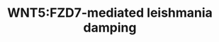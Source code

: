 ---
annotations:
- type: Pathway Ontology
  value: Leishmaniasis pathway
authors:
- ReactomeTeam
- DeSl
description: Wnt-5a (WNT5) is known for being a highly specific regulated gene in
  response to microbial infection (Blumenthal et al. 2006, Pereira et al. 2008 & Ljungberg
  et al. 2019) including leishmaniasis (Chakraborty et al. 2017), where it seems to
  be involve in mechanisms that dampen the parasite load within main host macrophages
  (Chakraborty et al. 2017). In addition, WNT5 is a highly responsive gene in human
  macrophages present in chronic diseases such as rheumatoid arthritis (Sen et al.
  2000), cancer (Pukrop et al. 2006), atherosclerosis (Christman et al. 2008) and
  obesity (Ouchi et al. 2010 & Ljungberg et al. 2019).<br><br>Frizzled-7 (FZD7) acts
  as a receptor of WNT5 which, upon binding, is implicated in the initiation of the
  non-canonical WNT pathway that ends up in the re-accommodation of the cytoskeleton
  to allow a process called planar cell polarity (PCP) (Ljungberg et al. 2019). The
  activation of the WNT5:FZD7 non-canonical signalling cascade that drives PCP is
  being studied for its involvement in inflammatory responses (Shao et al. 2016).
  Treatment of RAW264.7 macrophages with recombinant Wnt5a induced NADPH oxidase-mediated
  ROS production, which has been suggested to contribute to the macrophage control
  of L. donovani. Consequently, detailed understanding of how WNT signaling network
  defines host responses to infection could be important to identify potential targets
  (Ljungberg et al. 2019).  View original pathway at [http://www.reactome.org/PathwayBrowser/#DIAGRAM=9673324
  Reactome].
last-edited: 2021-01-25
organisms:
- Homo sapiens
redirect_from:
- /index.php/Pathway:WP5005
- /instance/WP5005
schema-jsonld:
- '@context': https://schema.org/
  '@id': https://wikipathways.github.io/pathways/WP5005.html
  '@type': Dataset
  creator:
    '@type': Organization
    name: WikiPathways
  description: Wnt-5a (WNT5) is known for being a highly specific regulated gene in
    response to microbial infection (Blumenthal et al. 2006, Pereira et al. 2008 &
    Ljungberg et al. 2019) including leishmaniasis (Chakraborty et al. 2017), where
    it seems to be involve in mechanisms that dampen the parasite load within main
    host macrophages (Chakraborty et al. 2017). In addition, WNT5 is a highly responsive
    gene in human macrophages present in chronic diseases such as rheumatoid arthritis
    (Sen et al. 2000), cancer (Pukrop et al. 2006), atherosclerosis (Christman et
    al. 2008) and obesity (Ouchi et al. 2010 & Ljungberg et al. 2019).<br><br>Frizzled-7
    (FZD7) acts as a receptor of WNT5 which, upon binding, is implicated in the initiation
    of the non-canonical WNT pathway that ends up in the re-accommodation of the cytoskeleton
    to allow a process called planar cell polarity (PCP) (Ljungberg et al. 2019).
    The activation of the WNT5:FZD7 non-canonical signalling cascade that drives PCP
    is being studied for its involvement in inflammatory responses (Shao et al. 2016).
    Treatment of RAW264.7 macrophages with recombinant Wnt5a induced NADPH oxidase-mediated
    ROS production, which has been suggested to contribute to the macrophage control
    of L. donovani. Consequently, detailed understanding of how WNT signaling network
    defines host responses to infection could be important to identify potential targets
    (Ljungberg et al. 2019).  View original pathway at [http://www.reactome.org/PathwayBrowser/#DIAGRAM=9673324
    Reactome].
  keywords:
  - N4GlycoAsn-PalmS
  - 'p-S-DVL1 '
  - p-S63,S73-JUN
  - 'RAC1 '
  - WNT5:FZD7
  - RAC1:GTP
  - 'pp-DVL2 '
  - 'pp-DVL1 '
  - 'p-DVL2 '
  - MAPK8
  - WNT5:FZD7:p-DVL
  - 'N4GlycoAsn-PalmS WNT5A(36-380) '
  - ADP
  - FZD7
  - ATP
  - p-DVL
  - NOX1
  - O2
  - NADPH
  - NOX1 Complex
  - H+
  - complex:WNT5:FZD7:pp-DVL:RAC1:GTP
  - JUN
  - p-T,Y-MAPK8
  - 'p-DVL3 '
  - 'pp-DVL3 '
  - 'NOXO1 '
  - WNT5:FZD7:pp-DVL:RAC1:GTP
  - O2.-
  - WNT5A(36-380)
  - 'GTP '
  - 'FZD7 '
  - NADP+
  - 'CYBA '
  - 'NOXA1 '
  - unknown kinase
  - WNT5:FZD7:pp-DVL
  - 'NOX1 '
  license: CC0
  name: WNT5:FZD7-mediated leishmania damping
seo: CreativeWork
title: WNT5:FZD7-mediated leishmania damping
wpid: WP5005
---